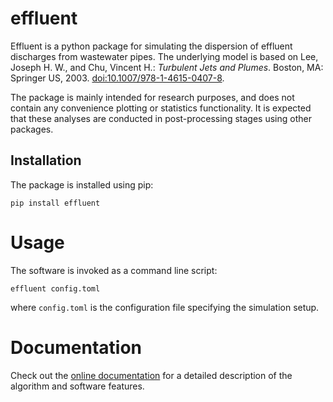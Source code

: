 # effluent

Effluent is a python package for simulating the dispersion of effluent
discharges from wastewater pipes. The underlying model is based on
Lee, Joseph H. W., and Chu, Vincent H.: *Turbulent Jets and Plumes*.
Boston, MA: Springer US, 2003.
[doi:10.1007/978-1-4615-0407-8](https://doi.org/10.1007/978-1-4615-0407-8>).

The package is mainly intended for research purposes, and does not contain
any convenience plotting or statistics functionality. It is expected that
these analyses are conducted in post-processing stages using other packages.


## Installation

The package is installed using pip:

    pip install effluent
  

# Usage

The software is invoked as a command line script:

    effluent config.toml

where `config.toml` is the configuration file specifying the simulation
setup.


# Documentation

Check out the
[online documentation](https://effluent.readthedocs.io/en/latest/) for a
detailed description of the algorithm and software features.
